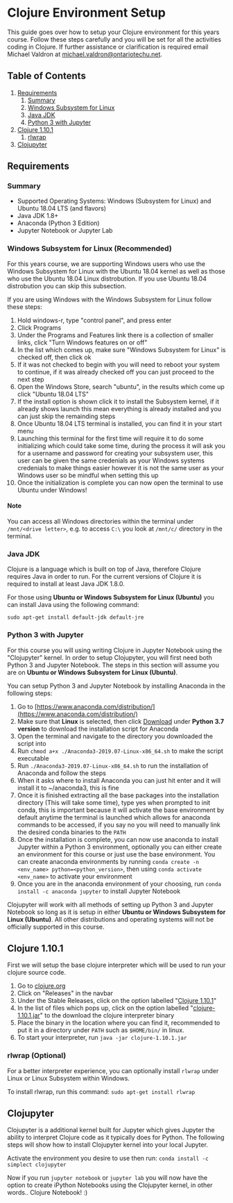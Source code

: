 # Clojure Environment Setup

This guide goes over how to setup your Clojure environment for this years course. Follow these steps carefully and you will be set for all the activities coding in Clojure. If further assistance or clarification is required email Michael Valdron at [michael.valdron@ontariotechu.net](mailto:michael.valdron@ontariotechu.net).

## Table of Contents

1. [Requirements](#requirements)
    1. [Summary](#summary)
    2. [Windows Subsystem for Linux](#windows)
    3. [Java JDK](#java)
    4. [Python 3 with Jupyter](#python)
2. [Clojure 1.10.1](#clojure)
    1. [rlwrap](#rlwrap)
3. [Clojupyter](#clojupyter)

## Requirements

### Summary

- Supported Operating Systems: Windows (Subsystem for Linux) and Ubuntu 18.04 LTS (and flavors)
- Java JDK 1.8+
- Anaconda (Python 3 Edition)
- Jupyter Notebook or Jupyter Lab

### Windows Subsystem for Linux (Recommended)

For this years course, we are supporting Windows users who use the Windows Subsystem for Linux with the Ubuntu 18.04 kernel as well as those who use the Ubuntu 18.04 Linux distrobution. If you use Ubuntu 18.04 distrobution you can skip this subsection.

If you are using Windows with the Windows Subsystem for Linux follow these steps:

1. Hold windows-r, type "control panel", and press enter
2. Click Programs
3. Under the Programs and Features link there is a collection of smaller links, click "Turn Windows features on or off"
4. In the list which comes up, make sure "Windows Subsystem for Linux" is checked off, then click ok
5. If it was not checked to begin with you will need to reboot your system to continue, if it was already checked off you can just proceed to the next step
6. Open the Windows Store, search "ubuntu", in the results which come up click "Ubuntu 18.04 LTS"
7. If the install option is shown click it to install the Subsystem kernel, if it already shows launch this mean everything is already installed and you can just skip the remainding steps
8. Once Ubuntu 18.04 LTS terminal is installed, you can find it in your start menu
9. Launching this terminal for the first time will require it to do some initializing which could take some time, during the process it will ask you for a username and password for creating your subsystem user, this user can be given the same credenials as your Windows systems credenials to make things easier however it is not the same user as your Windows user so be mindful when setting this up
10. Once the initialization is complete you can now open the terminal to use Ubuntu under Windows!

#### Note

You can access all Windows directories within the terminal under `/mnt/<drive letter>`, e.g. to access `C:\` you look at `/mnt/c/` directory in the terminal.

### Java JDK

Clojure is a language which is built on top of Java, therefore Clojure requires Java in order to run. For the current versions of Clojure it is required to install at least Java JDK 1.8.0.

For those using **Ubuntu or Windows Subsystem for Linux (Ubuntu)** you can install Java using the following command:

`sudo apt-get install default-jdk default-jre`

### Python 3 with Jupyter

For this course you will using writing Clojure in Jupyter Notebook using the "Clojupyter" kernel. In order to setup Clojupyter, you will first need both Python 3 and Jupyter Notebook. The steps in this section will assume you are on **Ubuntu or Windows Subsystem for Linux (Ubuntu)**.

You can setup Python 3 and Jupyter Notebook by installing Anaconda in the following steps:

1. Go to [https://www.anaconda.com/distribution/](https://www.anaconda.com/distribution/)
2. Make sure that **Linux** is selected, then click [Download](https://repo.anaconda.com/archive/Anaconda3-2019.07-Linux-x86_64.sh) under **Python 3.7 version** to download the installation script for Anaconda
3. Open the terminal and navigate to the directory you downloaded the script into
4. Run `chmod a+x ./Anaconda3-2019.07-Linux-x86_64.sh` to make the script executable
5. Run `./Anaconda3-2019.07-Linux-x86_64.sh` to run the installation of Anaconda and follow the steps
6. When it asks where to install Anaconda you can just hit enter and it will install it to ~/anaconda3, this is fine
7. Once it is finished extracting all the base packages into the installation directory (This will take some time), type yes when prompted to init conda, this is important because it will activate the base environment by default anytime the terminal is launched which allows for anaconda commands to be accessed, if you say no you will need to manually link the desired conda binaries to the `PATH`
8. Once the installation is complete, you can now use anaconda to install Jupyter within a Python 3 environment, optionally you can either create an environment for this course or just use the base environment. You can create anaconda environments by running `conda create -n <env_name> python=<python_version>`, then using `conda activate <env_name>` to activate your environment
9. Once you are in the anaconda environment of your choosing, run `conda install -c anaconda jupyter` to install Jupyter Notebook

Clojupyter will work with all methods of setting up Python 3 and Jupyter Notebook so long as it is setup in either **Ubuntu or Windows Subsystem for Linux (Ubuntu)**. All other distributions and operating systems will not be officially supported in this course.

## Clojure 1.10.1

First we will setup the base clojure interpreter which will be used to run your clojure source code.

1. Go to [clojure.org](clojure.org)
2. Click on "Releases" in the navbar
3. Under the Stable Releases, click on the option labelled "[Clojure 1.10.1](https://repo1.maven.org/maven2/org/clojure/clojure/1.10.1/)"
4. In the list of files which pops up, click on the option labelled "[clojure-1.10.1.jar](https://repo1.maven.org/maven2/org/clojure/clojure/1.10.1/clojure-1.10.1.jar)" to the download the clojure interpreter binary
5. Place the binary in the location where you can find it, recommended to put it in a directory under `PATH` such as `$HOME/bin/` in linux.
6. To start your interpreter, run `java -jar clojure-1.10.1.jar`

### rlwrap (Optional)

For a better interpreter experience, you can optionally install `rlwrap` under Linux or Linux Subsystem within Windows.

To install rlwrap, run this command: `sudo apt-get install rlwrap`

## Clojupyter

Clojupyter is a additional kernel built for Jupyter which gives Jupyter the ability to interpret Clojure code as it typically does for Python. The following steps will show how to install Clojupyter kernel into your local Jupyter.

Activate the environment you desire to use then run: `conda install -c simplect clojupyter`

Now if you run `jupyter notebook` or `jupyter lab` you will now have the option to create iPython Notebooks using the Clojupyter kernel, in other words.. Clojure Notebook! :)
